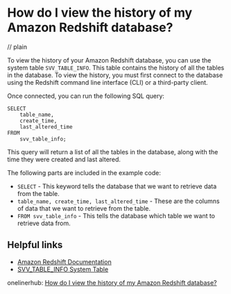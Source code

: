# How do I view the history of my Amazon Redshift database?
// plain

To view the history of your Amazon Redshift database, you can use the system table `SVV_TABLE_INFO`. This table contains the history of all the tables in the database. To view the history, you must first connect to the database using the Redshift command line interface (CLI) or a third-party client.

Once connected, you can run the following SQL query:

```
SELECT
    table_name,
    create_time,
    last_altered_time
FROM
    svv_table_info;
```

This query will return a list of all the tables in the database, along with the time they were created and last altered.

The following parts are included in the example code:

* `SELECT` - This keyword tells the database that we want to retrieve data from the table.
* `table_name, create_time, last_altered_time` - These are the columns of data that we want to retrieve from the table.
* `FROM svv_table_info` - This tells the database which table we want to retrieve data from.

## Helpful links

* [Amazon Redshift Documentation](https://docs.aws.amazon.com/redshift/latest/dg/welcome.html)
* [SVV_TABLE_INFO System Table](https://docs.aws.amazon.com/redshift/latest/dg/r_SVV_TABLE_INFO.html)

onelinerhub: [How do I view the history of my Amazon Redshift database?](https://onelinerhub.com/amazon-redshift/how-do-i-view-the-history-of-my-amazon-redshift-database)